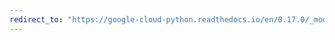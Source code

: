```yaml
---
redirect_to: "https://google-cloud-python.readthedocs.io/en/0.17.0/_modules/gcloud/monitoring/connection.html"
---
```

